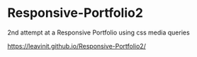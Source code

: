 # Responsive-Portfolio2
2nd attempt at a Responsive Portfolio using css media queries

https://leavinit.github.io/Responsive-Portfolio2/
